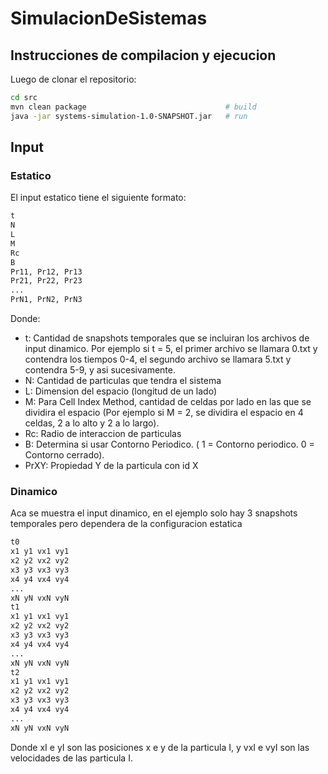 # SimulacionDeSistemas

## Instrucciones de compilacion y ejecucion

Luego de clonar el repositorio:

```sh
cd src
mvn clean package                               # build
java -jar systems-simulation-1.0-SNAPSHOT.jar   # run
```

## Input

### Estatico

El input estatico tiene el siguiente formato:

```txt
t
N
L
M
Rc
B
Pr11, Pr12, Pr13
Pr21, Pr22, Pr23
...
PrN1, PrN2, PrN3
```

Donde:
- t: Cantidad de snapshots temporales que se incluiran los archivos de input dinamico. Por ejemplo si t = 5, el primer archivo se llamara 0.txt y contendra los tiempos 0-4, el segundo archivo se llamara 5.txt y contendra 5-9, y asi sucesivamente.
- N: Cantidad de particulas que tendra el sistema
- L: Dimension del espacio (longitud de un lado)
- M: Para Cell Index Method, cantidad de celdas por lado en las que se dividira el espacio (Por ejemplo si M = 2, se dividira el espacio en 4 celdas, 2 a lo alto y 2 a lo largo).
- Rc: Radio de interaccion de particulas
- B: Determina si usar Contorno Periodico. ( 1 = Contorno periodico. 0 = Contorno cerrado).
- PrXY: Propiedad Y de la particula con id X

### Dinamico

Aca se muestra el input dinamico, en el ejemplo solo hay 3 snapshots temporales pero dependera de la configuracion estatica

```txt
t0
x1 y1 vx1 vy1
x2 y2 vx2 vy2
x3 y3 vx3 vy3
x4 y4 vx4 vy4
...
xN yN vxN vyN
t1
x1 y1 vx1 vy1
x2 y2 vx2 vy2
x3 y3 vx3 vy3
x4 y4 vx4 vy4
...
xN yN vxN vyN
t2
x1 y1 vx1 vy1
x2 y2 vx2 vy2
x3 y3 vx3 vy3
x4 y4 vx4 vy4
...
xN yN vxN vyN
```

Donde xI e yI son las posiciones x e y de la particula I, y vxI e vyI son las velocidades de las particula I.
